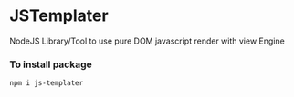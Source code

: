 # JSTemplater
 NodeJS Library/Tool to use pure DOM javascript render with view Engine

### To install package
```
npm i js-templater
```